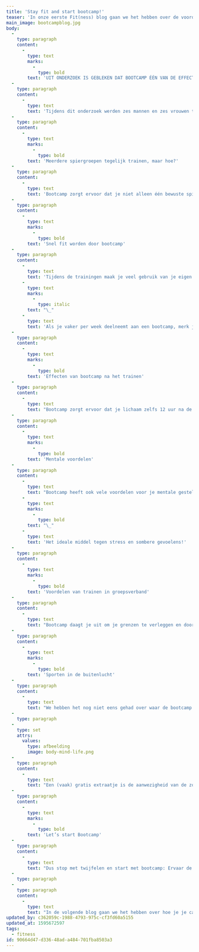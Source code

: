 ```yaml
---
title: 'Stay fit and start bootcamp!'
teaser: 'In onze eerste Fit(ness) blog gaan we het hebben over de voordelen van bootcamp! Bootcamp is een uitdaging voor iedereen. Het doel van bootcamp: snelle verbetering van je conditie, houding en algehele fitheid, zowel fysiek als mentaal. Wist je dat bootcamp in vergelijking met andere sporten de enige is die zorgt voor een hoge calorieverbranding (600-1000 kcal per training) én het snel sterker worden van je lichaam. Bootcamp werkt grensverleggend, ontspannend (ja for real) en stimuleert zelfs je creativiteit! Bootcamp kent nog veel meer voordelen. Want wist je dat…'
main_image: bootcampblog.jpg
body:
  -
    type: paragraph
    content:
      -
        type: text
        marks:
          -
            type: bold
        text: 'UIT ONDERZOEK IS GEBLEKEN DAT BOOTCAMP ÉÉN VAN DE EFFECTIEFSTE WORKOUTS VAN DIT MOMENT IS?'
  -
    type: paragraph
    content:
      -
        type: text
        text: 'Tijdens dit onderzoek werden zes mannen en zes vrouwen tussen de 19 en 29 jaar veertig minuten lang getraind onder leiding van een bootcampinstructeur. Ondertussen werden ze nauwlettend getrackt. Ze ontdekten dat bootcamp vooral zo effectief is omdat je meerdere spiergroepen tegelijk effectief traint.'
  -
    type: paragraph
    content:
      -
        type: text
        marks:
          -
            type: bold
        text: 'Meerdere spiergroepen tegelijk trainen, maar hoe?'
  -
    type: paragraph
    content:
      -
        type: text
        text: 'Bootcamp zorgt ervoor dat je niet alleen één bewuste spier traint, wat wel het geval is bij het gebruik van apparaten in de sportschool. Tijdens een bootcamp sessie train je meerdere spiergroepen tegelijk, waarbij elke oefening anders is en je gebruik maakt van je eigen lichaamsgewicht. Dit zorgt ervoor dat je lichaam zich constant moet corrigeren om de oefening goed uit te voeren. Je hebt namelijk geen apparaat die je helpt met het maken van de beweging. Door het niet gebruiken van apparaten train je een stuk effectiever. Je traint meerdere grote spiergroepen tegelijk, ook train je kleine omliggende spieren. Het voordeel hiervan is dat je spieren beter met elkaar gaan samenwerken, waardoor je op fysiek vlak een stuk sterker wordt.'
  -
    type: paragraph
    content:
      -
        type: text
        marks:
          -
            type: bold
        text: 'Snel fit worden door bootcamp'
  -
    type: paragraph
    content:
      -
        type: text
        text: 'Tijdens de trainingen maak je veel gebruik van je eigen lichaamsgewicht. Door een variatie van kracht, uithoudingsvermogen, balans en coördinatie oefeningen zie je snel trainingsresultaten.'
      -
        type: text
        marks:
          -
            type: italic
        text: "\_"
      -
        type: text
        text: 'Als je vaker per week deelneemt aan een bootcamp, merk je dat je naast fitter en energieker ook sterker, slanker, strakker en soepeler wordt. Mits je dit combineert met gezonde voeding natuurlijk.'
  -
    type: paragraph
    content:
      -
        type: text
        marks:
          -
            type: bold
        text: 'Effecten van bootcamp na het trainen'
  -
    type: paragraph
    content:
      -
        type: text
        text: "Bootcamp zorgt ervoor dat je lichaam zelfs 12 uur na de training nog vet verbrand, dit wordt ook wel het afterburn effect genoemd. Wanneer jij een beweging blijft herhalen op een apparaat in de sportschool, gaat je lichaam hieraan wennen. Het gevolg hiervan is dat je lichaam als het ware een soort veilige modus gaat creëren, waardoor het afterburn effect zwakker wordt. Bootcamp is een high intensity training, waarbij gebruik gemaakt wordt van interval en veel variatie. Hierdoor piekt je hartslag continu en je stofwisseling versnelt. Het gevolg hiervan is vetverbranding.\_Het gaat natuurlijk niet alleen om die vetverbranding, de adrenalinekick na afloop van de training is nog veel leuker."
  -
    type: paragraph
    content:
      -
        type: text
        marks:
          -
            type: bold
        text: 'Mentale voordelen'
  -
    type: paragraph
    content:
      -
        type: text
        text: "Bootcamp heeft ook vele voordelen voor je mentale gesteldheid. We weten eigenlijk allemaal dat bewegen voor stressvermindering kan zorgen en dit is dan ook bij bootcamp het geval. Er wordt\_onder andere endorfine (gelukshormoon) aangemaakt, dit hormoon zorgt voor een fit, voldaan en ontspannen gevoel na de training."
      -
        type: text
        marks:
          -
            type: bold
        text: "\_"
      -
        type: text
        text: 'Het ideale middel tegen stress en sombere gevoelens!'
  -
    type: paragraph
    content:
      -
        type: text
        marks:
          -
            type: bold
        text: 'Voordelen van trainen in groepsverband'
  -
    type: paragraph
    content:
      -
        type: text
        text: "Bootcamp daagt je uit om je grenzen te verleggen en door te blijven zetten, ook wanneer je denkt niet verder te kunnen.\_Doordat je traint in groepsverband haal je net iets meer uit je training en presteer je nét iets beter, een win-win situatie.\_Het leuke is dat je niet alleen jezelf uitdaagt, maar ook je mede sporters. Op deze manier breng je elkaar naar een hoger trainingsniveau, dit zorgt voor een flinke boost aan zelfvertrouwen. Daarnaast is het trainen in groepsverband natuurlijk ook heel gezellig en dat kan net die stok achter de deur zijn die je nodig hebt."
  -
    type: paragraph
    content:
      -
        type: text
        marks:
          -
            type: bold
        text: 'Sporten in de buitenlucht'
  -
    type: paragraph
    content:
      -
        type: text
        text: "We hebben het nog niet eens gehad over waar de bootcamp trainingen gegeven worden. Bij Active & Fit trainen we altijd in de buitenlucht op uitdagende locaties. Het trainen in de buitenlucht is een groot voordeel voor je mentale gesteldheid, naast dat het leuk en uitdagend is, is het ook nog eens supergezond. Buitensporten zorgt voor meer zuurstofopname en een sneller resultaat, maar het is ook een moment om je hoofd leeg te maken, je te focussen op je lichaam én de omgeving. Onderzoek laat zien dat buitenactiviteiten onder andere je creativiteit en probleemoplossend vermogen stimuleren. Buiten sporten zorgt ervoor dat je je vitaler voelt.\_\_\_\_\_\_\_\_"
  -
    type: paragraph
  -
    type: set
    attrs:
      values:
        type: afbeelding
        image: body-mind-life.png
  -
    type: paragraph
    content:
      -
        type: text
        text: "Een (vaak) gratis extraatje is de aanwezigheid van de zon. Zonlicht zorgt voor de aanmaak van vitamine D, wat bijdraagt aan sterkere botten.\_Zelfs op dagen dat er veel bewolking is, bereiken zonnestralen je huid.\_Wist je dat door het zonlicht je serotonine gehalte flink omhooggaat, je humeur verbetert, dat je beter slaapt en je seksuele activiteit verhoogt? \_"
  -
    type: paragraph
    content:
      -
        type: text
        marks:
          -
            type: bold
        text: 'Let’s start Bootcamp'
  -
    type: paragraph
    content:
      -
        type: text
        text: "Dus stop met twijfelen en start met bootcamp: Ervaar de snelle trainingsresultaten, wordt energieker, fitter, slanker, creëer een ontspannen mind, train in de buitenlucht én ga elke training tot het uiterste samen met je mede sporters!\_"
  -
    type: paragraph
  -
    type: paragraph
    content:
      -
        type: text
        text: "In de volgende blog gaan we het hebben over hoe je je calorieën na een bootcamp training weer op een gezonde en verantwoorde manier aanvult. Ook gaan we het hebben over wat je het beste kan eten voor en na het sporten. Door gezonde voeding in combinatie met bootcamp ben je ook in staat om af te vallen!\_"
updated_by: c362059c-1988-4793-975c-cf3fd60a5155
updated_at: 1595672597
tags:
  - fitness
id: 90664d47-d336-48ad-a484-701fba8503a3
---
```

